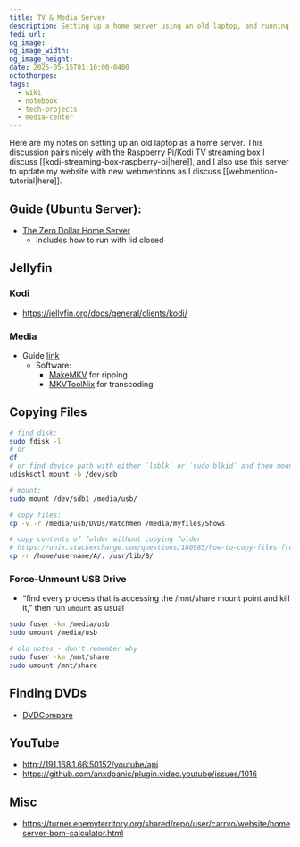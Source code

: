 ```yaml
---
title: TV & Media Server
description: Setting up a home server using an old laptop, and running Jellyfin on it
fedi_url: 
og_image: 
og_image_width: 
og_image_height: 
date: 2025-05-15T01:10:00-0400
octothorpes: 
tags:
  - wiki
  - notebook
  - tech-projects
  - media-center
---
```


<link rel="stylesheet" type="text/css" href="/styles/code/prism-dracula.css" />
<link rel="stylesheet" type="text/css" href="/styles/code/code-tweaks.css" />

Here are my notes on setting up an old laptop as a home server. This discussion pairs nicely with the Raspberry Pi/Kodi TV streaming box I discuss [[kodi-streaming-box-raspberry-pi|here]], and I also use this server to update my website with new webmentions as I discuss [[webmention-tutorial|here]].

## Guide (Ubuntu Server):
- [The Zero Dollar Home Server](https://chriskalos.notion.site/The-0-Home-Server-Written-Guide-5d5ff30f9bdd4dfbb9ce68f0d914f1f6)
  - Includes how to run with lid closed


## Jellyfin
### Kodi
- https://jellyfin.org/docs/general/clients/kodi/
### Media
- Guide [link](https://forum.jellyfin.org/t-from-disc-to-drive-a-beginner-s-guide-to-preparing-your-media-for-jellyfin)
  - Software:
    - [MakeMKV](https://www.makemkv.com/download/) for ripping
    - [MKVToolNix](https://mkvtoolnix.download/downloads.html) for transcoding


## Copying Files

```bash
# find disk:
sudo fdisk -l
# or 
df
# or find device path with either `lsblk` or `sudo blkid` and then mount:
udisksctl mount -b /dev/sdb

# mount:
sudo mount /dev/sdb1 /media/usb/

# copy files:
cp -v -r /media/usb/DVDs/Watchmen /media/myfiles/Shows

# copy contents of folder without copying folder
# https://unix.stackexchange.com/questions/180985/how-to-copy-files-from-the-folder-without-the-folder-itself
cp -r /home/username/A/. /usr/lib/B/
```

### Force-Unmount USB Drive
- “find every process that is accessing the /mnt/share mount point and kill it,” then run `umount` as usual
```bash
sudo fuser -km /media/usb
sudo umount /media/usb

# old notes - don't remember why
sudo fuser -km /mnt/share
sudo umount /mnt/share
```

## Finding DVDs
- [DVDCompare](https://www.dvdcompare.net/)


## YouTube
- http://191.168.1.66:50152/youtube/api
- https://github.com/anxdpanic/plugin.video.youtube/issues/1016


## Misc
- <https://turner.enemyterritory.org/shared/repo/user/carrvo/website/homeserver-bom-calculator.html>